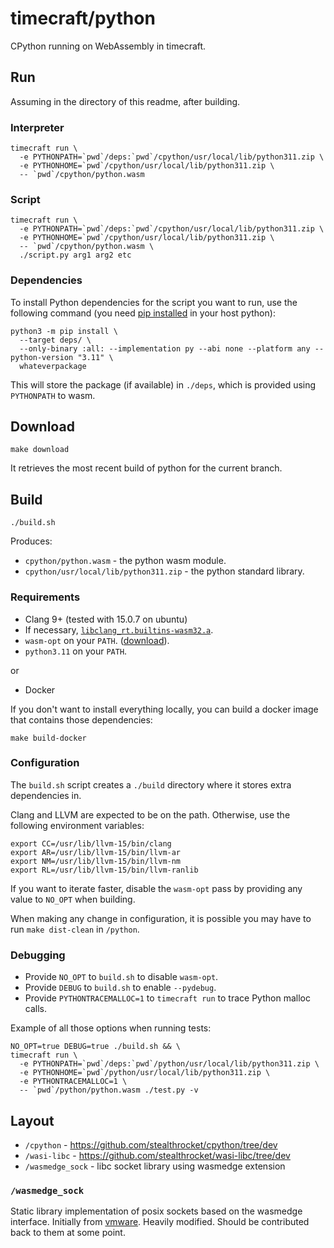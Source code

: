 # timecraft/python

CPython running on WebAssembly in timecraft.


## Run

Assuming in the directory of this readme, after building.

### Interpreter

```
timecraft run \
  -e PYTHONPATH=`pwd`/deps:`pwd`/cpython/usr/local/lib/python311.zip \
  -e PYTHONHOME=`pwd`/cpython/usr/local/lib/python311.zip \
  -- `pwd`/cpython/python.wasm
```

### Script

```
timecraft run \
  -e PYTHONPATH=`pwd`/deps:`pwd`/cpython/usr/local/lib/python311.zip \
  -e PYTHONHOME=`pwd`/cpython/usr/local/lib/python311.zip \
  -- `pwd`/cpython/python.wasm \
  ./script.py arg1 arg2 etc
```

### Dependencies

To install Python dependencies for the script you want to run, use the following
command (you need [pip installed][pip] in your host python):

```
python3 -m pip install \
  --target deps/ \
  --only-binary :all: --implementation py --abi none --platform any --python-version "3.11" \
  whateverpackage
```

This will store the package (if available) in `./deps`, which is provided using
`PYTHONPATH` to wasm.

## Download

```
make download
```

It retrieves the most recent build of python for the current branch.

## Build

```
./build.sh
```

Produces:

* `cpython/python.wasm` - the python wasm module.
* `cpython/usr/local/lib/python311.zip` - the python standard library.

### Requirements

* Clang 9+ (tested with 15.0.7 on ubuntu)
* If necessary, [`libclang_rt.builtins-wasm32.a`][libclang].
* `wasm-opt` on your `PATH`. ([download][wasm-opt]).
* `python3.11` on your `PATH`.

or

* Docker

If you don't want to install everything locally, you can build a docker image
that contains those dependencies:

```
make build-docker
```

### Configuration

The `build.sh` script creates a `./build` directory where it stores extra
dependencies in.

Clang and LLVM are expected to be on the path. Otherwise, use the following
environment variables:

```
export CC=/usr/lib/llvm-15/bin/clang
export AR=/usr/lib/llvm-15/bin/llvm-ar
export NM=/usr/lib/llvm-15/bin/llvm-nm
export RL=/usr/lib/llvm-15/bin/llvm-ranlib
```

If you want to iterate faster, disable the `wasm-opt` pass by providing any
value to `NO_OPT` when building.

When making any change in configuration, it is possible you may have to run
`make dist-clean` in `/python`.

### Debugging

* Provide `NO_OPT` to `build.sh` to disable `wasm-opt`.
* Provide `DEBUG` to `build.sh` to enable `--pydebug`.
* Provide `PYTHONTRACEMALLOC=1` to `timecraft run` to trace Python malloc calls.

Example of all those options when running tests:

```
NO_OPT=true DEBUG=true ./build.sh && \
timecraft run \
  -e PYTHONPATH=`pwd`/deps:`pwd`/python/usr/local/lib/python311.zip \
  -e PYTHONHOME=`pwd`/python/usr/local/lib/python311.zip \
  -e PYTHONTRACEMALLOC=1 \
  -- `pwd`/python/python.wasm ./test.py -v
```

## Layout

* `/cpython` - https://github.com/stealthrocket/cpython/tree/dev
* `/wasi-libc` - https://github.com/stealthrocket/wasi-libc/tree/dev
* `/wasmedge_sock` - libc socket library using wasmedge extension

### `/wasmedge_sock`

Static library implementation of posix sockets based on the wasmedge interface.
Initially from [vmware][vmware]. Heavily modified. Should be contributed back to
them at some point.

[pip]: https://pip.pypa.io/en/stable/installation/
[wasm-opt]: https://github.com/WebAssembly/binaryen/releases/tag/version_113
[libclang]: https://github.com/stealthrocket/wasi-go/blob/main/CONTRIBUTING.md
[vmware]: https://github.com/vmware-labs/webassembly-language-runtimes/tree/f9547e0f4e3bb798d60ba6ed10a6eb47861ebdc4/libs/wasmedge_sock
